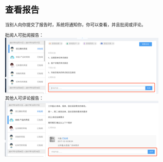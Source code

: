 # 查看报告

当别人向你提交了报告时，系统将通知你，你可以查看，并且批阅或评论。

批阅人可批阅报告：![](/assets/查看报告.png)其他人可评论报告：![](/assets/查看报告02.png)


